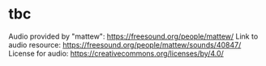 # tbc

Audio provided by "mattew": https://freesound.org/people/mattew/
Link to audio resource: https://freesound.org/people/mattew/sounds/40847/
License for audio: https://creativecommons.org/licenses/by/4.0/